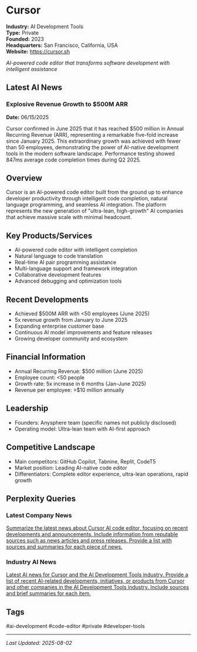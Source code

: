 # Cursor

**Industry:** AI Development Tools  
**Type:** Private  
**Founded:** 2023  
**Headquarters:** San Francisco, California, USA  
**Website:** https://cursor.sh

*AI-powered code editor that transforms software development with intelligent assistance*

## Latest AI News

### Explosive Revenue Growth to $500M ARR
**Date:** 06/15/2025

Cursor confirmed in June 2025 that it has reached $500 million in Annual Recurring Revenue (ARR), representing a remarkable five-fold increase since January 2025. This extraordinary growth was achieved with fewer than 50 employees, demonstrating the power of AI-native development tools in the modern software landscape. Performance testing showed 847ms average code completion times during Q2 2025.

## Overview
Cursor is an AI-powered code editor built from the ground up to enhance developer productivity through intelligent code completion, natural language programming, and seamless AI integration. The platform represents the new generation of "ultra-lean, high-growth" AI companies that achieve massive scale with minimal headcount.

## Key Products/Services
- AI-powered code editor with intelligent completion
- Natural language to code translation
- Real-time AI pair programming assistance
- Multi-language support and framework integration
- Collaborative development features
- Advanced debugging and optimization tools

## Recent Developments
- Achieved $500M ARR with <50 employees (June 2025)
- 5x revenue growth from January to June 2025
- Expanding enterprise customer base
- Continuous AI model improvements and feature releases
- Growing developer community and ecosystem

## Financial Information
- Annual Recurring Revenue: $500 million (June 2025)
- Employee count: <50 people
- Growth rate: 5x increase in 6 months (Jan-June 2025)
- Revenue per employee: >$10 million annually

## Leadership
- Founders: Anysphere team (specific names not publicly disclosed)
- Operating model: Ultra-lean team with AI-first approach

## Competitive Landscape
- Main competitors: GitHub Copilot, Tabnine, Replit, CodeT5
- Market position: Leading AI-native code editor
- Differentiators: Complete editor experience, ultra-lean operations, rapid growth

## Perplexity Queries
### Latest Company News
[Summarize the latest news about Cursor AI code editor, focusing on recent developments and announcements. Include information from reputable sources such as news articles and press releases. Provide a list with sources and summaries for each piece of news.](https://www.perplexity.ai/search/summarize-the-latest-news-about-cursor-ai-code-editor-focusing-on-recent-developments-and-announcements-include-information-from-reputable-sources-such-as-news-articles-and-press-releases-provide-a-list-with-sources-and-summaries-for-each-piece-of-news)

### Industry AI News
[Latest AI news for Cursor and the AI Development Tools industry. Provide a list of recent AI-related developments, initiatives, or products from Cursor and other companies in the AI Development Tools industry. Include sources and brief summaries for each item.](https://www.perplexity.ai/search/latest-ai-news-for-cursor-and-the-ai-development-tools-industry-provide-a-list-of-recent-ai-related-developments-initiatives-or-products-from-cursor-and-other-companies-in-the-ai-development-tools-industry-include-sources-and-brief-summaries-for-each-item)

## Tags
#ai-development #code-editor #private #developer-tools

---
*Last Updated: 2025-08-02*